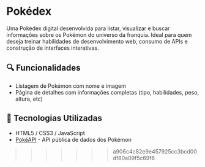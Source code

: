 # Pokédex

Uma Pokédex digital desenvolvida para listar, visualizar e buscar informações sobre os Pokémon do universo da franquia. Ideal para quem deseja treinar habilidades de desenvolvimento web, consumo de APIs e construção de interfaces interativas.

## 🔍 Funcionalidades

- Listagem de Pokémon com nome e imagem
- Página de detalhes com informações completas (tipo, habilidades, peso, altura, etc)

## 🚀 Tecnologias Utilizadas

- HTML5 / CSS3 / JavaScript
- [PokéAPI](https://pokeapi.co/) - API pública de dados dos Pokémon
>>>>>>> a906c4c82e9e457925cc3bcd00df80a09f5c69f6
